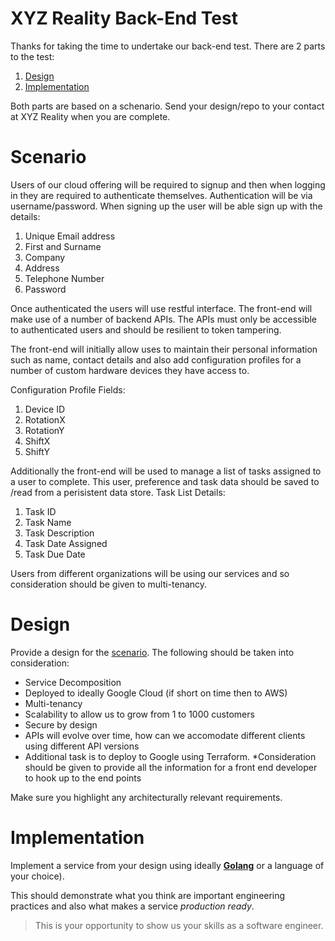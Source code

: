 XYZ Reality Back-End Test
=========================

Thanks for taking the time to undertake our back-end test. There are 2 parts to the test:

1. [Design](#design)
2. [Implementation](#implementation)

Both parts are based on a schenario. Send your design/repo to your contact at XYZ Reality when you are complete.

# Scenario

Users of our cloud offering will be required to signup and then when logging in they are required to authenticate themselves. Authentication will be via username/password.
When signing up the user will be able sign up with the details:
1)  Unique Email address
2)  First and Surname
3)  Company
4)  Address
5)  Telephone Number
6)  Password

Once authenticated the users will use restful interface. The front-end will make use of a number of backend APIs. The APIs must only be accessible to authenticated users and should be resilient to token tampering.

The front-end will initially allow uses to maintain their personal information such as name, contact details and also add configuration profiles for a number of custom hardware devices they have access to. 

Configuration Profile Fields:
1)  Device ID
2)  RotationX
3)  RotationY
4)  ShiftX
5)  ShiftY

Additionally the front-end will be used to manage a list of tasks assigned to a user to complete. This user, preference and task data should be saved to /read from a perisistent data store.
Task List Details:
1) Task ID
2) Task Name
3) Task Description
4) Task Date Assigned
5) Task Due Date

Users from different organizations will be using our services and so consideration should be given to multi-tenancy. 

# Design

Provide a design for the [scenario](#scenario). The following should be taken into consideration:
* Service Decomposition
* Deployed to ideally Google Cloud (if short on time then to AWS)
* Multi-tenancy
* Scalability to allow us to grow from 1 to 1000 customers
* Secure by design
* APIs will evolve over time, how can we accomodate different clients using different API versions
*  Additional task is to deploy to Google using Terraform.
*Consideration should be given to provide all the information for a front end developer to hook up to the end points

Make sure you highlight any architecturally relevant requirements.


# Implementation

Implement a service from your design using ideally <u><b>Golang</b></u> or a language of your choice). 

This should demonstrate what you think are important engineering practices and also what makes a service *production ready*. 

> This is your opportunity to show us your skills as a software engineer. 
